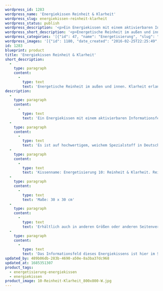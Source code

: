 ```yaml
---
wordpress_id: 1283
wordpress_name: 'Energiekissen Reinheit & Klarheit'
wordpress_slug: energiekissen-reinheit-klarheit
wordpress_status: publish
wordpress_description: '<p>Ein Energiekissen mit einem aktivierbaren Informationsfeld zu Reinheit und Klarheit sowie dem energetischen Zugang zu den dazugehörigen universellen Wissenspools.</p><p>Es ist auf hochwertigem, weichem Spezialstoff in Deutschland gedruckt und sorgfältig in Handarbeit in Deutschland mit Reißverschluss genäht. Laut Herstellerangaben ist der farbintensive Druck 70 Jahre lichtecht, waschbar (Wollwaschgang, 20°) und in einem umweltorientierten Verfahren hergestellt.</p><p>Kissenname: Energetisierung 10: Reinheit &amp; Klarheit. Reihe: Energetisierung</p><p>Maße: 30 x 30 cm</p><p>Erhältlich auch in anderen Größen oder anderen Seitenverhältnissen. Bitte kontaktieren Sie uns hierfür unter <a href="mailto:info@elvedenverlag.de">info@elvedenverlag.de</a>.</p><p>Das Informationsfeld dieses Energiekissens ist hier im Shop auch erhältlich als <a href="https://my.feenbaum.de/produkt-kategorie/energiebilder/fotokarten/energetisierung-fotokarten/">Fotokarte</a>, <a href="https://my.feenbaum.de/produkt-kategorie/energiebilder/wandbilder/energetisierung/">Wandbild</a> und <a href="https://my.feenbaum.de/produkt-kategorie/energiesprays/energetisierung-energiesprays/">Energiespray</a></p><p><a href="https://my.feenbaum.de/anwendung-energiekissen/">Anwendungshinweise</a></p>'
wordpress_short_description: '<p>Energetische Reinheit im außen und innen. Klarheit erlangen und stärken</p>'
wordpress_categories: '[{"id": 47, "name": "Energetisierung", "slug": "energetisierung-energiekissen"}, {"id": 28, "name": "Energiekissen", "slug": "energiekissen"}]'
wordpress_images: '[{"id": 1180, "date_created": "2016-02-25T22:25:49", "date_created_gmt": "2016-02-25T20:25:49", "date_modified": "2016-03-28T14:38:09", "date_modified_gmt": "2016-03-28T10:38:09", "src": "https://my.feenbaum.de/wp-content/uploads/2016/02/10-Reinheit-Klarheit_800x800-W.jpg", "name": "10 Reinheit-Klarheit_800x800-W", "alt": ""}]'
id: 1283
blueprint: product
title: 'Energiekissen Reinheit & Klarheit'
short_description:
  -
    type: paragraph
    content:
      -
        type: text
        text: 'Energetische Reinheit im außen und innen. Klarheit erlangen und stärken'
description:
  -
    type: paragraph
    content:
      -
        type: text
        text: 'Ein Energiekissen mit einem aktivierbaren Informationsfeld zu Reinheit und Klarheit sowie dem energetischen Zugang zu den dazugehörigen universellen Wissenspools.'
  -
    type: paragraph
    content:
      -
        type: text
        text: 'Es ist auf hochwertigem, weichem Spezialstoff in Deutschland gedruckt und sorgfältig in Handarbeit in Deutschland mit Reißverschluss genäht. Laut Herstellerangaben ist der farbintensive Druck 70 Jahre lichtecht, waschbar (Wollwaschgang, 20°) und in einem umweltorientierten Verfahren hergestellt.'
  -
    type: paragraph
    content:
      -
        type: text
        text: 'Kissenname: Energetisierung 10: Reinheit & Klarheit. Reihe: Energetisierung'
  -
    type: paragraph
    content:
      -
        type: text
        text: 'Maße: 30 x 30 cm'
  -
    type: paragraph
    content:
      -
        type: text
        text: 'Erhältlich auch in anderen Größen oder anderen Seitenverhältnissen. Bitte kontaktieren Sie uns hierfür unter info@elvedenverlag.de.'
  -
    type: paragraph
    content:
      -
        type: text
        text: 'Das Informationsfeld dieses Energiekissens ist hier im Shop auch erhältlich als Fotokarte, Wandbild und Energiespray'
updated_by: 489b06db-283b-4690-a50e-8a3ba37dc968
updated_at: 1685351307
product_tags:
  - energetisierung-energiekissen
  - energiekissen
product_image: 10-Reinheit-Klarheit_800x800-W.jpg
---
```


